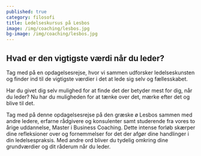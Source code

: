 ```yaml
---
published: true
category: filosofi
title: Ledelseskursus på Lesbos
image: /img/coaching/lesbos.jpg
bg-image: /img/coaching/lesbos.jpg
---
```


## Hvad er den vigtigste værdi når du leder?

Tag med på en opdagelsesrejse, hvor vi sammen udforsker ledelseskunsten og finder ind til de vigtigste værdier i det at lede sig selv og fællesskabet.

Har du givet dig selv mulighed for at finde det der betyder mest for dig, når du leder? Nu har du muligheden for at tænke over det, mærke efter det og blive til det.

Tag med på denne opdagelsesrejse på den græske ø Lesbos sammen med andre ledere, erfarne rådgivere og konsulenter samt studerende fra vores to årige uddannelse, Master i Business Coaching.
Dette intense forløb skærper dine refleksioner over og fornemmelser for det der afgør dine handlinger i din ledelsespraksis. Med andre ord bliver du tydelig omkring dine grundværdier og dit råderum når du leder.